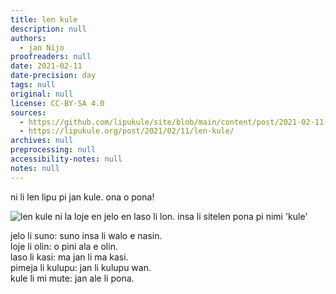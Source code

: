 ```yaml
---
title: len kule
description: null
authors:
  - jan Nijo
proofreaders: null
date: 2021-02-11
date-precision: day
tags: null
original: null
license: CC-BY-SA 4.0
sources:
  - https://github.com/lipukule/site/blob/main/content/post/2021-02-11-lenkule.md
  - https://lipukule.org/post/2021/02/11/len-kule/
archives: null
preprocessing: null
accessibility-notes: null
notes: null
---
```


ni li len lipu pi jan kule. ona o pona!

![len kule ni la loje en jelo en laso li lon. insa li sitelen pona pi nimi 'kule'](/images/lenkule.jpg)

jelo li suno: suno insa li walo e nasin.  
loje li olin: o pini ala e olin.  
laso li kasi: ma jan li ma kasi.  
pimeja li kulupu: jan li kulupu wan.  
kule li mi mute: jan ale li pona.